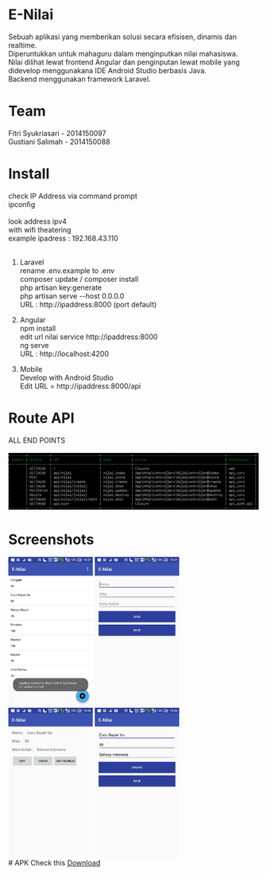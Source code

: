 # E-Nilai
Sebuah aplikasi yang memberikan solusi secara efisisen, dinamis dan realtime. <br>
Diperuntukkan untuk mahaguru dalam menginputkan nilai mahasiswa. <br>
Nilai dilihat lewat frontend Angular dan penginputan lewat mobile yang didevelop menggunakana IDE Android Studio berbasis Java. <br>
Backend menggunakan framework Laravel. <br>

# Team
Fitri Syukriasari - 2014150097 <br>
Gustiani Salimah - 2014150088<br>

# Install

check IP Address via command prompt<br>
ipconfig <br><br>
look address ipv4 <br> 
with wifi theatering <br>
example ipadress : 192.168.43.110 <br><br>

1. Laravel <br>
rename .env.example to .env <br>
composer update / composer install <br>
php artisan key:generate <br>
php artisan serve --host 0.0.0.0 <br>
URL : http://ipaddress:8000 (port default) <br>

2. Angular <br>
npm install <br>
edit url nilai service http://ipaddress:8000 <br>
ng serve <br>
URL : http://localhost:4200 <br>

3. Mobile <br>
Develop with Android Studio <br>
Edit URL = http://ipaddress:8000/api <br>

# Route API <br>
ALL END POINTS <br><br>
<img src="lib/endpoints.png"> <br>

# Screenshots
<!-- <ul>
    <li><img width="160px" height="300px" src="lib/photo_2017-06-24_19-11-48.jpg"></li>
    <li><img width="160px" height="300px" src="lib/photo_2017-06-24_19-11-40.jpg"> </li>
    <li><img width="160px" height="300px" src="lib/photo_2017-06-24_19-11-43.jpg"></li>
    <li><img width="160px" height="300px" src="lib/photo_2017-06-24_19-11-35.jpg"></li>
</ul> -->

<img width="170px" height="300px" src="lib/photo_2017-06-24_19-11-48.jpg"> 
<img width="170px" height="300px" src="lib/photo_2017-06-24_19-11-40.jpg"> 
<img width="170px" height="300px" src="lib/photo_2017-06-24_19-11-43.jpg"> 
<img width="170px" height="300px" src="lib/photo_2017-06-24_19-11-35.jpg"> 

<!-- | [![1](https://github.com/fastikom/uas-reg-fitrisyukriasari/blob/master/lib/photo_2017-06-24_19-11-48.jpg)](https://github.com/fastikom/uas-reg-fitrisyukriasari/blob/master/lib/photo_2017-06-24_19-11-48.jpg)  | [![2](https://github.com/fastikom/uas-reg-fitrisyukriasari/blob/master/lib/photo_2017-06-24_19-11-40.jpg)](https://github.com/fastikom/uas-reg-fitrisyukriasari/blob/master/lib/photo_2017-06-24_19-11-40.jpg) | [![3](shttps://github.com/fastikom/uas-reg-fitrisyukriasari/blob/master/lib/photo_2017-06-24_19-11-43.jpg)](https://github.com/fastikom/uas-reg-fitrisyukriasari/blob/master/lib/photo_2017-06-24_19-11-43.jpg) | [![4](https://github.com/fastikom/uas-reg-fitrisyukriasari/blob/master/lib/photo_2017-06-24_19-11-35.jpg)](https://github.com/fastikom/uas-reg-fitrisyukriasari/blob/master/lib/photo_2017-06-24_19-11-35.jpg) | -->

<br>
# APK
Check this <a href="https://github.com/fastikom/uas-reg-fitrisyukriasari/blob/master/lib/enilai.apk"> Download </a>